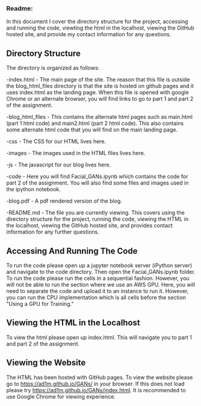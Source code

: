 ### Readme:
In this document I cover the directory structure for the project, accessing and running the code, viewting the html in the localhost, viewing the GitHub hosted site, and provide my contact information for any questions. 


## Directory Structure
The directory is organized as follows: 

-index.html - The main page of the site. The reason that this file is outside the blog\_html\_files directory is that the site is hosted on github pages and it uses index.html as the landing page. When this file is opened with google Chrome or an alternate browser, you will find links to go to part 1 and part 2 of the assignment. 

-blog\_html\_files - This contains the alternate html pages such as main.html (part 1 html code) and main2.html (part 2 html code). This also contains some alternate html code that you will find on the main landing page.

-css - The CSS for our HTML lives here. 

-images - The images used in the HTML files lives here. 

-js - The javascript for our blog lives here. 

-code - Here you will find Facial_GANs.ipynb which contains the code for part 2 of the assignment. You will also find some files and images used in the ipython notebook. 

-blog.pdf - A pdf rendered version of the blog.

-README.md - The file you are currently viewing. This covers using the directory structure for the project, running the code, viewing the HTML in the localhost, viewing the GitHub hosted site, and provides contact information for any further questions.

## Accessing And Running The Code
To run the code please open up a jupyter notebook server (iPython server) and navigate to the code directory. Then open the Facial_GANs.ipynb folder. To run the code please run the cells in a sequential fashion. However, you will not be able to run the section where we use an AWS GPU. Here, you will need to separate the code and upload it to an instance to run it. However, you can run the CPU implementation which is all cells before the section "Using a GPU for Training."

## Viewing the HTML in the Localhost
To view the html please open up index.html. This will navigate you to part 1 and part 2 of the assignment.

## Viewing the Website 
The HTML has been hosted with GitHub pages. To view the website please go to https://ad1m.github.io/GANs/ in your browser. If this does not load please try https://ad1m.github.io/GANs/index.html. It is recommended to use Google Chrome for viewing experience.
